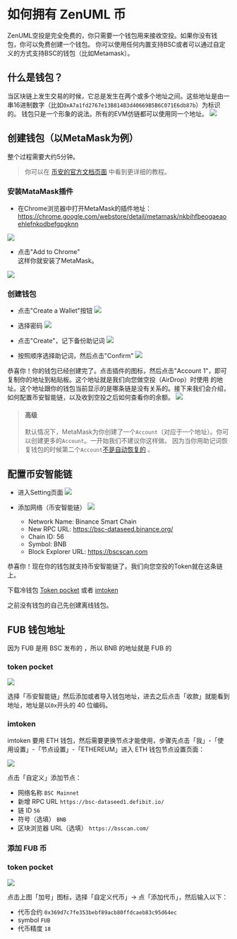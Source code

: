 # 如何拥有 ZenUML 币
ZenUML空投是完全免费的，你只需要一个钱包用来接收空投。如果你没有钱包，你可以免费创建一个钱包。
你可以使用任何内置支持BSC或者可以通过自定义的方式支持BSC的钱包（比如Metamask）。

## 什么是钱包？
当区块链上发生交易的时候，它总是发生在两个或多个地址之间。这些地址是由一串16进制数字（比如`0xA7a1fd2767e13B814B3d40669B5B6C071E6db87b`）为标识的。
钱包只是一个形象的说法。所有的EVM仿链都可以使用同一个地址。
![](/A-Sample-Wallet.png)

## 创建钱包（以MetaMask为例）
整个过程需要大约5分钟。
> 你可以在 [币安的官方文档页面](https://docs.binance.org/smart-chain/wallet/metamask.html) 中看到更详细的教程。

### 安装MataMask插件
 * 在Chrome浏览器中打开MetaMask的插件地址：https://chrome.google.com/webstore/detail/metamask/nkbihfbeogaeaoehlefnkodbefgpgknn

![](/Add-MetaMask-to-Chrome.png)

 * 点击"Add to Chrome"<br/>
 这样你就安装了MetaMask。
   
![](/MetaMask-Extension-Installed.png)
   
### 创建钱包

 * 点击"Create a Wallet"按钮
![](/MetaMask-Create-a-Wallet.png)
   
 * 选择密码
![](/MetaMask-Create-Password.png)
   
 * 点击"Create"，记下备份助记词
![](/MetaMask-Backup-Phrase.png)
   
 * 按照顺序选择助记词，然后点击"Confirm"
![](/MetaMask-Confirm-Phrase.png)
   
恭喜你！你的钱包已经创建完了。点击插件的图标，然后点击"Account 1"，即可复制你的地址到粘贴板。这个地址就是我们向您做空投（AirDrop）时使用
的地址。这个地址跟你的钱包当前显示的是哪条链是没有关系的。接下来我们会介绍，如何配置币安智能链，以及收到空投之后如何查看你的余额。
![](/MetaMask-Get-Your-Address.png)

> #### 高级
> 默认情况下，MetaMask为你创建了一个`Account`（对应于一个地址）。你可以创建更多的`Account`。一开始我们不建议你这样做。
> 因为当你用助记词恢复钱包的时候第二个`Account`[不是自动恢复的](https://metamask.zendesk.com/hc/en-us/articles/360015489271-How-to-add-missing-accounts-after-restoring-with-Seed-Phrase-Secret-Recovery-Phrase) 。

## 配置币安智能链
 * 进入Setting页面
![](/MetaMask-Setting.png)
   
 * 添加网络（币安智能链）
![](/MetaMask-Add-a-New-Network.png)
   
    * Network Name: Binance Smart Chain
    * New RPC URL: https://bsc-dataseed.binance.org/
    * Chain ID: 56
    * Symbol: BNB
    * Block Explorer URL: https://bscscan.com

恭喜你！现在你的钱包就支持币安智能链了。我们向您空投的Token就在这条链上。

下载冷钱包 [Token pocket](https://www.tokenpocket.pro/) 或者 [imtoken](https://token.im/)

之前没有钱包的自己先创建离线钱包。

## FUB 钱包地址

因为 FUB 是用 BSC 发布的 ，所以 BNB 的地址就是 FUB 的

### token pocket

![](/3071620810420.jpg)

选择「币安智能链」然后添加或者导入钱包地址，进去之后点击「收款」就能看到地址，地址是以`0x`开头的 40 位编码。

### imtoken

imtoken 要用 ETH 钱包，然后需要更换节点才能使用，步骤先点击「我」-「使用设置」-「节点设置」-「ETHEREUM」进入 ETH 钱包节点设置页面：

![](/343432424234.png)

点击「自定义」添加节点：

- 网络名称 `BSC Mainnet`
- 新增 RPC URL `https://bsc-dataseed1.defibit.io/`
- 链 ID  `56`
- 符号（选填） `BNB`
- 区块浏览器 URL（选填） `https://bsscan.com/`

### 添加 FUB 币

### token pocket

![](/1620810920748.jpg)

点击上图「加号」图标，选择「自定义代币」-> 点「添加代币」，然后输入以下：

- 代币合约 `0x369d7c7fe353bebf89acb80ffdcaeb83c95d64ec`
- symbol `FUB`
- 代币精度 `18`
